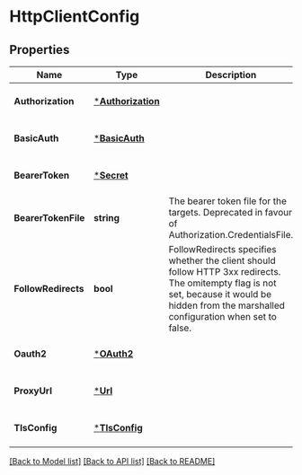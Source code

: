 # HttpClientConfig

## Properties
Name | Type | Description | Notes
------------ | ------------- | ------------- | -------------
**Authorization** | [***Authorization**](Authorization.md) |  | [optional] [default to null]
**BasicAuth** | [***BasicAuth**](BasicAuth.md) |  | [optional] [default to null]
**BearerToken** | [***Secret**](Secret.md) |  | [optional] [default to null]
**BearerTokenFile** | **string** | The bearer token file for the targets. Deprecated in favour of Authorization.CredentialsFile. | [optional] [default to null]
**FollowRedirects** | **bool** | FollowRedirects specifies whether the client should follow HTTP 3xx redirects. The omitempty flag is not set, because it would be hidden from the marshalled configuration when set to false. | [optional] [default to null]
**Oauth2** | [***OAuth2**](OAuth2.md) |  | [optional] [default to null]
**ProxyUrl** | [***Url**](URL.md) |  | [optional] [default to null]
**TlsConfig** | [***TlsConfig**](TLSConfig.md) |  | [optional] [default to null]

[[Back to Model list]](../README.md#documentation-for-models) [[Back to API list]](../README.md#documentation-for-api-endpoints) [[Back to README]](../README.md)


